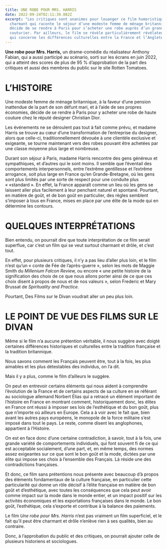 ```yaml
---
title: UNE ROBE POUR MRS. HARRIS
date: 2022-09-24T02:11:39.882Z
excerpt: "Les critiques sont unanimes pour louanger ce film humoristique et
  charmant qui raconte le séjour d’une modeste femme de ménage britannique qui
  décide de se rendre à Paris pour s’acheter une robe auprès d’un grand
  couturier. Par ailleurs, le film se révèle particulièrement révélateur en ce
  qui concerne les différences culturelles entre la France et l’Angleterre. "
---
```

**Une robe pour Mrs. Harris,** un drame-comédie du réalisateur Anthony Fabian, qui a aussi participé au scénario, sorti sur les écrans en juin 2022, qui a atteint des scores de plus de 95 % d’approbation de la part des critiques et aussi des membres du public sur le site Rotten Tomatoes.

# L’HISTOIRE

Une modeste femme de ménage britannique, à la faveur d’une pension inattendue de la part de son défunt mari, et à l’aide de ses propres économies, décide de se rendre à Paris pour y acheter une robe de haute couture chez le réputé designer Christian Dior.

Les événements ne se déroulent pas tout à fait comme prévu, et madame Harris se trouve au cœur d’une transformation de l’entreprise du designer, alors que celle-ci, traditionnellement dévouée à une clientèle exclusive et exigeante, se tourne maintenant vers des robes pouvant être achetées par une classe moyenne plus large et nombreuse.

Durant son séjour à Paris, madame Harris rencontre des gens généreux et sympathiques, et d’autres qui le sont moins. Il semble que l’éventail des comportements interpersonnels, entre l’extrême gentillesse et l’extrême arrogance, soit plus large en France qu’en Grande-Bretagne, où les gens sont plus limités par une sorte de respect pour une conduite plus « «standard ». En effet, la France apparaît comme un lieu où les gens se laissent aller plus facilement à leur penchant naturel et spontané. Pourtant, en matière de goût, et de bon goût en particulier, des règles semblent s’imposer à tous en France, mises en place par une élite de la mode qui en détermine les contours.

# QUELQUES INTERPRÉTATIONS

Bien entendu, on pourrait dire que toute interprétation de ce film serait superflue, car c’est un film qui se veut surtout charmant et drôle, et c’est tout.

En effet, pour plusieurs critiques, il n’y a pas lieu d’aller plus loin, et le film n’est qu’un « conte de Fée de l’après-guerre », selon les mots de Maggie Smith du *Millenium* *Falcon* *Review,* ou encore « une petite histoire de la signification des choix de ce que nous allons porter ainsi de ce que ces choix disent à propos de nous et de nos valeurs », selon Frederic et Mary Brussat de *Spirituality* *and* *Practice*.

Pourtant, Des Films sur le Divan voudrait aller un peu plus loin.

# LE POINT DE VUE DES FILMS SUR LE DIVAN

Même si le film n’a aucune prétention véritable, il nous suggère avec doigté certaines différences historiques et culturelles entre la tradition française et la tradition britannique.

Nous savons comment les Français peuvent être, tout à la fois, les plus aimables et les plus détestables des individus, on l’a dit.

Mais il y a plus, comme le film d’ailleurs le suggère.

On peut en entrevoir certains éléments qui nous aident à comprendre l’évolution de la France et de certains aspects de sa culture en se référant au sociologue allemand Norbert Élias qui a retracé un élément important de l’histoire en France en montrant comment, historiquement donc, les élites en France ont réussi à imposer ses lois de l’esthétique et du bon goût, plus que n’importe où ailleurs en Europe. Cela a à voir avec le fait que, bien avant les autres pays européens, le monopole de la force militaire s’est imposé dans tout le pays. Le reste, comme disent les anglophones, appartient à l’Histoire.

On est en face donc d’une certaine contradiction, à savoir, tout à la fois, une grande variété de comportements individuels, qui font souvent fi de ce qui est acceptable socialement, d’une part, et, en même temps, des normes assez exigeantes sur ce que sont le bon goût et la mode, dictées par une élite qui impose ses choix à l’ensemble des Français. Là réside une des contradictions françaises.

Et donc, ce film sans prétentions nous présente avec beaucoup d’à propos des éléments fondamentaux de la culture française, en particulier cette particularité qui donne un rôle décisif à l’élite française en matière de bon goût et d’esthétique, avec toutes les conséquences que cela peut avoir comme impact sur la mode dans le monde entier, et un impact positif sur les activités économiques et les exportations françaises dans le monde. Le bon goût, l’esthétique, cela s’exporte et contribue à la balance des paiements.

Le film *Une robe pour Mrs. Harris* n’est pas vraiment un film superficiel, et le fait qu’il peut être charmant et drôle n’enlève rien à ses qualités, bien au contraire.

Donc, à l’approbation du public et des critiques, on pourrait ajouter celle de plusieurs historiens et sociologues.